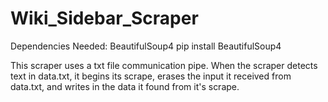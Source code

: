 # Wiki_Sidebar_Scraper

Dependencies Needed:
BeautifulSoup4
pip install BeautifulSoup4

This scraper uses a txt file communication pipe. When the scraper detects text in data.txt, it begins its scrape, erases the input it received from
data.txt, and writes in the data it found from it's scrape. 
